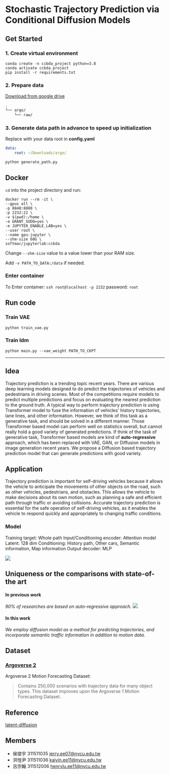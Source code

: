 # Stochastic Trajectory Prediction via Conditional Diffusion Models

## Get Started
### 1. Create virtual environment
```
conda create -n ccbda_project python=3.8
conda activate ccbda_project
pip install -r requirements.txt
```
### 2. Prepare data
[Download from google drive](https://drive.google.com/drive/folders/18xDXy6Wok4cdkFjORTNaHNJY14aTJvb6?usp=share_link)
```txt
.
└── argo/
    └── raw/
```
### 3. Generate data path in advance to speed up initialization
Replace with your data root in __config.yaml__ 
``` yaml
data:
    root: ~/Downloads/argo/
```
```bash
python generate_path.py
```

## Docker

`cd` into the project directory and run: 

```
docker run --rm -it \
--gpus all \
-p 8848:8888 \
-p 2232:22 \
-v $(pwd):/home \
-e GRANT_SUDO=yes \
-e JUPYTER_ENABLE_LAB=yes \
--user root \
--name gpu-jupyter \
--shm-size 60G \
softmac/jupyterlab:ccbda
```
Change `--shm-size` value to a value lower than your RAM size.

Add `-v PATH_TO_DATA:/data` if needed.

### Enter container

To Enter container: `ssh root@localhost -p 2232`
password: `root`

## Run code

### Train VAE

`python train_vae.py`

### Train ldm

`python main.py --vae_weight PATH_TO_CKPT`

---
## Idea

Trajectory prediction is a trending topic recent years. There are various deep learning models designed to do predict the trajectories of vehicles and pedestrians in driving scenes. Most of the competitions require models to predict multiple predictions and focus on evaluating the nearest prediction to the ground truth. 
A typical way to perform trajectory prediction is using Transformer model to fuse the information of vehicles' history trajectories, lane lines, and other information. However, we think of this task as a generative task, and should be solved in a different manner. Those Transformer based model can perform well on statistics overall, but cannot really hold a good variety of generated predictions. If think of the task of generative task, Transformer based models are kind of **auto-regressive** approach, which has been replaced with VAE, GAN, or Diffusion models in image generation recent years.
We propose a Diffusion based trajectory prediction model that can generate predictions with good variety. 

## Application
Trajectory prediction is important for self-driving vehicles because it allows the vehicle to anticipate the movements of other objects on the road, such as other vehicles, pedestrians, and obstacles. This allows the vehicle to make decisions about its own motion, such as planning a safe and efficient path through traffic or avoiding collisions. Accurate trajectory prediction is essential for the safe operation of self-driving vehicles, as it enables the vehicle to respond quickly and appropriately to changing traffic conditions.

### Model
Training target: Whole path
Input/Conditioning encoder: Attention model
Latent: 128 dim
Conditioning: History path, Other cars, Semantic information, Map information
Output decoder: MLP

![](https://i.imgur.com/9suOiaB.png)

## Uniqueness or the comparisons with state-of-the art
#### In previous work
_90% of researches are based on auto-regressive approach._
![](https://i.imgur.com/hZ3iCMq.jpg)

#### In this work
_We employ diffusion model as a method for predicting trajectories, and incorporate semantic traffic information in addition to motion data._

## Dataset
### [Argoverse 2](https://www.argoverse.org/av2.html)
Argoverse 2 Motion Forecasting Dataset: 
>Contains 250,000 scenarios with trajectory data for many object types. This dataset improves upon the Argoverse 1 Motion Forecasting Dataset.


## Reference
[latent-diffusion](https://github.com/CompVis/latent-diffusion)

## Members
* 侯俊宇 311511035 jerry.ee07@nycu.edu.tw
* 洪愷尹 311511036 kaiyin.ee11@nycu.edu.tw
* 呂宗翰 311512006 henrylu.ee11@nycu.edu.tw
